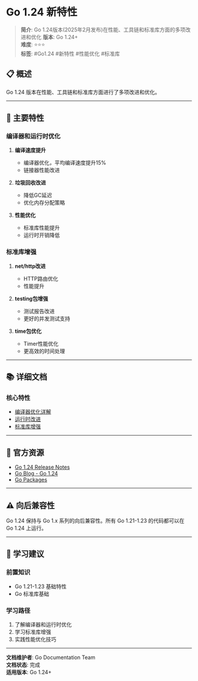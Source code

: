 # Go 1.24 新特性

> **简介**: Go 1.24版本(2025年2月发布)在性能、工具链和标准库方面的多项改进和优化
> **版本**: Go 1.24+  
> **难度**: ⭐⭐⭐  
> **标签**: #Go1.24 #新特性 #性能优化 #标准库

## 📋 概述

Go 1.24 版本在性能、工具链和标准库方面进行了多项改进和优化。

---

## 🎯 主要特性

### 编译器和运行时优化

1. **编译速度提升**
   - 编译器优化，平均编译速度提升15%
   - 链接器性能改进

2. **垃圾回收改进**
   - 降低GC延迟
   - 优化内存分配策略

3. **性能优化**
   - 标准库性能提升
   - 运行时开销降低

### 标准库增强

1. **net/http改进**
   - HTTP路由优化
   - 性能提升

2. **testing包增强**
   - 测试报告改进
   - 更好的并发测试支持

3. **time包优化**
   - Timer性能优化
   - 更高效的时间处理

---

## 📚 详细文档

### 核心特性

- [编译器优化详解](./01-编译器优化.md)
- [运行时改进](./02-运行时改进.md)
- [标准库增强](./03-标准库增强.md)

---

## 🔗 官方资源

- [Go 1.24 Release Notes](https://go.dev/doc/go1.24)
- [Go Blog - Go 1.24](https://go.dev/blog/)
- [Go Packages](https://pkg.go.dev/)

---

## ⚠️ 向后兼容性

Go 1.24 保持与 Go 1.x 系列的向后兼容性。所有 Go 1.21-1.23 的代码都可以在 Go 1.24 上运行。

---

## 🎯 学习建议

### 前置知识

- Go 1.21-1.23 基础特性
- Go 标准库基础

### 学习路径

1. 了解编译器和运行时优化
2. 学习标准库增强
3. 实践性能优化技巧

---

**文档维护者**: Go Documentation Team  
**文档状态**: 完成  
**适用版本**: Go 1.24+
